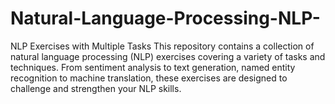 # Natural-Language-Processing-NLP-
NLP Exercises with Multiple Tasks  This repository contains a collection of natural language processing (NLP) exercises covering a variety of tasks and techniques. From sentiment analysis to text generation, named entity recognition to machine translation, these exercises are designed to challenge and strengthen your NLP skills.
